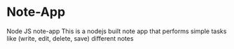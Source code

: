 # Note-App
Node JS note-app
This is a nodejs built note app that performs simple tasks like (write, edit, delete, save) different notes
